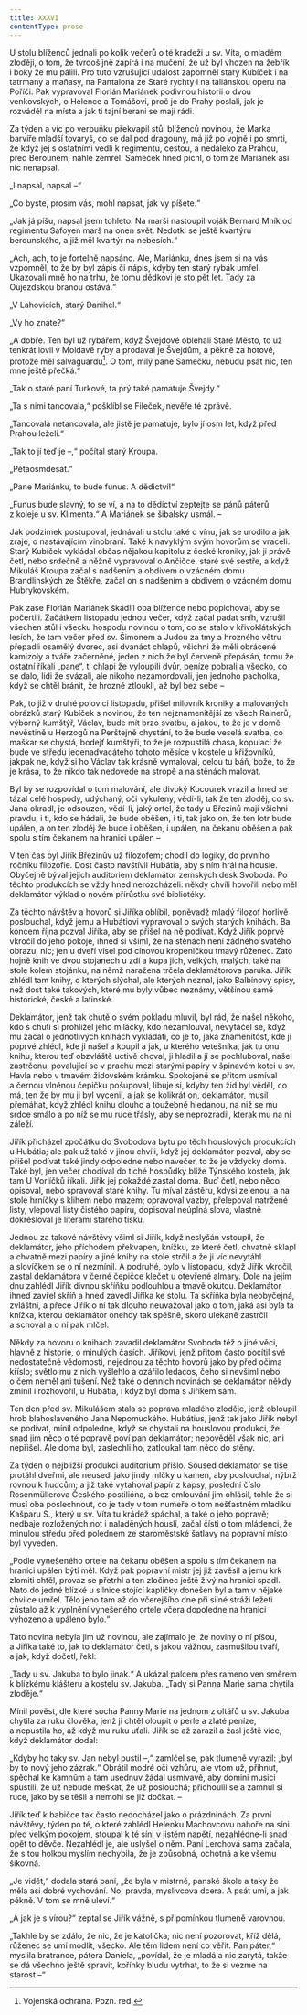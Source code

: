 ```yaml
---
title: XXXVI
contentType: prose
---
```


<section>

U stolu blíženců jednali po kolik večerů o té krádeži u sv. Víta, o mladém zloději, o tom, že tvrdošíjně zapírá i na mučení, že už byl vhozen na žebřík i boky že mu pálili. Pro tuto vzrušující událost zapomněl starý Kubíček i na tatrmany a maňasy, na Pantalona ze Staré rychty i na taliánskou operu na Poříči. Pak vypravoval Florián Mariánek podivnou historii o dvou venkovských, o Helence a Tomášovi, proč je do Prahy poslali, jak je rozváděl na místa a jak ti tajní berani se mají rádi.

Za týden a víc po verbuňku překvapil stůl blíženců novinou, že Marka barvíře mladší tovaryš, co se dal pod dragouny, má již po vojně i po smrti, že když jej s ostatními vedli k regimentu, cestou, a nedaleko za Prahou, před Berounem, náhle zemřel. Sameček hned píchl, o tom že Mariánek asi nic nenapsal.

„I napsal, napsal –“

„Co byste, prosím vás, mohl napsat, jak vy píšete.“

„Jak já píšu, napsal jsem tohleto: Na marši nastoupil voják Bernard Mník od regimentu Safoyen marš na onen svět. Nedotkl se ještě kvartýru berounského, a již měl kvartýr na nebesích.“

„Ach, ach, to je fortelně napsáno. Ale, Mariánku, dnes jsem si na vás vzpomněl, to že by byl zápis či nápis, kdyby ten starý rybák umřel. Ukazovali mně ho na trhu, že tomu dědkovi je sto pět let. Tady za Oujezdskou branou ostává.“

„V Lahovicích, starý Danihel.“

„Vy ho znáte?“

„A dobře. Ten byl už rybářem, když Švejdové oblehali Staré Město, to už tenkrát lovil v Moldavě ryby a prodával je Švejdům, a pěkně za hotové, protože měl salvaguardu[^47]. O tom, milý pane Samečku, nebudu psát nic, ten mne ještě přečká.“

„Tak o staré paní Turkové, ta prý také pamatuje Švejdy.“

„Ta s nimi tancovala,“ pošklíbl se Fileček, nevěře té zprávě.

„Tancovala netancovala, ale jistě je pamatuje, bylo jí osm let, když před Prahou leželi.“

„Tak to jí teď je –,“ počítal starý Kroupa.

„Pětaosmdesát.“

„Pane Mariánku, to bude funus. A dědictví!“

„Funus bude slavný, to se ví, a na to dědictví zeptejte se pánů páterů z koleje u sv. Klimenta.“ A Mariánek se šibalsky usmál. –

Jak podzimek postupoval, jednávali u stolu také o vínu, jak se urodilo a jak zraje, o nastávajícím vinobraní. Také k navyklým svým hovorům se vraceli. Starý Kubíček vykládal občas nějakou kapitolu z české kroniky, jak ji právě četl, nebo srdečně a něžně vypravoval o Ančičce, staré své sestře, a když Mikuláš Kroupa začal s nadšením a obdivem o vzácném domu Brandlinských ze Štěkře, začal on s nadšením a obdivem o vzácném domu Hubrykovském.

Pak zase Florián Mariánek škádlil oba blížence nebo popichoval, aby se počertili. Začátkem listopadu jednou večer, když začal padat sníh, vzrušil všechen stůl i všecku hospodu novinou o tom, co se stalo v křivoklátských lesích, že tam večer před sv. Šimonem a Judou za tmy a hrozného větru přepadli osamělý dvorec, asi dvanáct chlapů, všichni že měli obrácené kamizoly a tváře začerněné, jeden z nich že byl červeně přepásán, tomu že ostatní říkali „pane“, ti chlapi že vyloupili dvůr, peníze pobrali a všecko, co se dalo, lidi že svázali, ale nikoho nezamordovali, jen jednoho pacholka, když se chtěl bránit, že hrozně ztloukli, až byl bez sebe –

Pak, to již v druhé polovici listopadu, přišel milovník kroniky a malovaných obrázků starý Kubíček s novinou, že ten nejznamenitější ze všech Rainerů, výborný kumštýř, Václav, bude mít brzo svatbu, a jakou, to že je v domě nevěstině u Herzogů na Perštejně chystání, to že bude veselá svatba, co maškar se chystá, bodejť kumštýři, to že je rozpustilá chasa, kopulací že bude ve středu jedenadvacátého tohoto měsíce v kostele u křižovníků, jakpak ne, když si ho Václav tak krásně vymaloval, celou tu báň, bože, to že je krása, to že nikdo tak nedovede na stropě a na stěnách malovat.

Byl by se rozpovídal o tom malování, ale divoký Kocourek vrazil a hned se tázal celé hospody, udýchaný, oči vykuleny, vědí-li, tak že ten zloděj, co sv. Jana okradl, je odsouzen, vědí-li, jaký ortel, že tady u Březinů mají všichni pravdu, i ti, kdo se hádali, že bude oběšen, i ti, tak jako on, že ten lotr bude upálen, a on ten zloděj že bude i oběšen, i upálen, na čekanu oběšen a pak spolu s tím čekanem na hranici upálen –

V ten čas byl Jiřík Březinův už filozofem; chodil do logiky, do prvního ročníku filozofie. Dost často navštívil Hubátia, aby s ním hrál na housle. Obyčejně býval jejich auditoriem deklamátor zemských desk Svoboda. Po těchto produkcích se vždy hned nerozcházeli: někdy chvíli hovořili nebo měl deklamátor výklad o novém přírůstku své bibliotéky.

Za těchto návštěv a hovorů si Jiříka oblíbil, poněvadž mladý filozof horlivě poslouchal, když jemu a Hubátiovi vypravoval o svých starých knihách. Ba koncem října pozval Jiříka, aby se přišel na ně podívat. Když Jiřík poprvé vkročil do jeho pokoje, ihned si všiml, že na stěnách není žádného svatého obrazu, nic; jen u dveří visel pod cínovou kropeničkou tmavý růženec. Zato hojně knih ve dvou stojanech u zdi a kupa jich, velkých, malých, také na stole kolem stojánku, na němž naražena trčela deklamátorova paruka. Jiřík zhlédl tam knihy, o kterých slýchal, ale kterých neznal, jako Balbínovy spisy, než dost také takových, které mu byly vůbec neznámy, většinou samé historické, české a latinské.

Deklamátor, jenž tak chutě o svém pokladu mluvil, byl rád, že našel někoho, kdo s chutí si prohlížel jeho miláčky, kdo nezamlouval, nevytáčel se, když mu začal o jednotlivých knihách vykládati, co je to, jaká znamenitost, kde ji poprvé zhlédl, kde ji našel a koupil a jak, u kterého vetešníka, jak tu onu knihu, kterou teď obzvláště uctivě choval, ji hladil a jí se pochluboval, našel zastrčenu, povalující se v prachu mezi starými papíry v špinavém kotci u sv. Havla nebo v tmavém židovském krámku. Spokojeně se přitom usmíval a černou vlněnou čepičku pošupoval, libuje si, kdyby ten žid byl věděl, co má, ten že by mu ji byl vycenil, a jak se kolikrát on, deklamátor, musil přemáhat, když zhlédl knihu dlouho a toužebně hledanou, na niž se mu srdce smálo a po níž se mu ruce třásly, aby se neprozradil, kterak mu na ní záleží.

Jiřík přicházel zpočátku do Svobodova bytu po těch houslových produkcích u Hubátia; ale pak už také v jinou chvíli, když jej deklamátor pozval, aby se přišel podívat také jindy odpoledne nebo navečer, to že je vždycky doma. Také byl, jen večer chodíval do tiché hospůdky blíže Týnského kostela, jak tam U Vorlíčků říkali. Jiřík jej pokaždé zastal doma. Buď četl, nebo něco opisoval, nebo spravoval staré knihy. Tu míval zástěru, kdysi zelenou, a na stole hrníčky s klihem nebo mazem; opravoval vazby, přelepoval na­tržené listy, vlepoval listy čistého papíru, dopisoval neúplná slova, vlastně dokresloval je literami starého tisku.

Jednou za takové návštěvy všiml si Jiřík, když neslyšán vstoupil, že deklamátor, jeho příchodem překvapen, knížku, ze které četl, chvatně sklapl a chvatně mezi papíry a jiné knihy na stole strčil a že ji víc nevytáhl a slovíčkem se o ní nezmínil. A podruhé, bylo v listopadu, když Jiřík vkročil, zastal deklamátora v černé čepičce klečet u otevřené almary. Dole na jejím dnu zahlédl Jiřík divnou skříňku podlouhlou a tmavě okutou. Deklamátor ihned zavřel skříň a hned zavedl Jiříka ke stolu. Ta skříňka byla neobyčejná, zvláštní, a přece Jiřík o ní tak dlouho neuvažoval jako o tom, jaká asi byla ta knížka, kterou deklamátor onehdy tak spěšně, skoro ulekaně zastrčil a schoval a o ní pak mlčel.

Někdy za hovoru o knihách zavadil deklamátor Svoboda též o jiné věci, hlavně z historie, o minulých časích. Jiříkovi, jenž přitom často pocítil své nedostatečné vědomosti, nejednou za těchto hovorů jako by před očima kříslo; světlo mu z nich vyšlehlo a ozářilo ledacos, čeho si nevšiml nebo o čem neměl ani tušení. Než také o denních novinách se deklamátor někdy zmínil i rozhovořil, u Hubátia, i když byl doma s Jiříkem sám.

Ten den před sv. Mikulášem stala se poprava mladého zloděje, jenž obloupil hrob blahoslaveného Jana Nepomuckého. Hubátius, jenž tak jako Jiřík nebyl se podívat, mínil odpoledne, když se chystali na houslovou produkci, že snad jim něco o té popravě poví pan deklamátor; nepověděl však nic, ani nepřišel. Ale doma byl, zaslechli ho, zatloukal tam něco do stěny.

Za týden o nejbližší produkci auditorium přišlo. Soused deklamátor se tiše protáhl dveřmi, ale neusedl jako jindy mlčky u kamen, aby poslouchal, nýbrž rovnou k hudcům; a již také vytahoval papír z kapsy, poslední číslo Rosenmüllerova Českého postilióna, a bez omlouvání jim ohlásil, tohle že si musí oba poslechnout, co je tady v tom numeře o tom nešťastném mladíku Kašparu S., který u sv. Víta tu krádež spáchal, a také o jeho popravě; nedbaje rozložených not i naladěných houslí, začal čísti o tom mládenci, že minulou středu před polednem ze staroměstské šatlavy na popravní místo byl vyveden.

„Podle vynešeného ortele na čekanu oběšen a spolu s tím čekanem na hranici upálen býti měl. Když pak popravní mistr jej již zavěsil a jemu krk zlomiti chtěl, provaz se přetrhl a ten zločinec ještě živý na hranici spadl. Nato do jedné blízké u silnice stojící kapličky donešen byl a tam v nějaké chvilce umřel. Tělo jeho tam až do včerejšího dne při silné stráži ležeti zůstalo až k vyplnění vynešeného ortele včera dopoledne na hranici vyhozeno a upáleno bylo.“

Tato novina nebyla jim už novinou, ale zajímalo je, že noviny o ní píšou, a Jiříka také to, jak to deklamátor četl, s jakou vážnou, zasmušilou tváří, a jak, když dočetl, řekl:

„Tady u sv. Jakuba to bylo jinak.“ A ukázal palcem přes rameno ven směrem k blízkému klášteru a kostelu sv. Jakuba. „Tady si Panna Marie sama chytila zloděje.“

Mínil pověst, dle které socha Panny Marie na jednom z oltářů u sv. Jakuba chytila za ruku člověka, jenž ji chtěl oloupit o perle a zlaté peníze, a nepustila ho, až když mu ruku uťali. Jiřík se až zarazil a žasl ještě více, když deklamátor dodal:

„Kdyby ho taky sv. Jan nebyl pustil –,“ zamlčel se, pak tlumeně vyrazil: „byl by to nový jeho zázrak.“ Obrátil modré oči vzhůru, ale vtom už, přihnut, spěchal ke kamnům a tam usednuv žádal usmívavě, aby domini musici spustili, že už nebude meškat, že už poslouchá; přichoulil se a zamnul si ruce, jako by se těšil a nemohl se již dočkat. –

Jiřík teď k babičce tak často nedocházel jako o prázdninách. Za první návštěvy, týden po té, o které zahlédl Helenku Machovcovu nahoře na síni před velkým pokojem, stoupal k té síni v jistém napětí, nezahlédne-li snad opět to děvče. Nezahlédl je, ale uslyšel o něm. Paní Lerchová sama začala, že s tou holkou myslím nechybila, že je způsobná, ochotná a ke všemu šikovná.

„Je vidět,“ dodala stará paní, „že byla v mistrné, panské škole a taky že měla asi dobré vychování. No, pravda, myslivcova dcera. A psát umí, a jak pěkně. V tom se mně uleví.“

„A jak je s vírou?“ zeptal se Jiřík vážně, s připomínkou tlumeně varovnou.

„Takhle by se zdálo, že nic, že je katolička; nic není pozorovat, kříž dělá, růženec se umí modlit, všecko. Ale těm lidem není co věřit. Pan páter,“ myslila bratrance, pátera Daniela, „povídal, že je mladá a nic zarytá, takže se dá všechno ještě spravit, kořínky bludu vytrhat, to že si vezme na starost –“

[^47]: Vojenská ochrana. Pozn. red.

</section>
